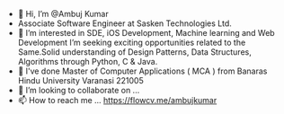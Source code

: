 - 👋 Hi, I’m @Ambuj Kumar
- Associate Software Engineer at Sasken Technologies Ltd.
- 👀 I’m interested in SDE, iOS Development, Machine learning and Web Development I’m seeking exciting opportunities related to the Same.Solid understanding of Design Patterns, Data Structures, Algorithms through Python, C & Java.
- 🌱 I've done Master of Computer Applications ( MCA ) from Banaras Hindu University Varanasi 221005
- 💞️ I’m looking to collaborate on ...
- 📫 How to reach me ... https://flowcv.me/ambujkumar

<!---
ambuj-akhil2512/ambuj-akhil2512 is a ✨ special ✨ repository because its `README.md` (this file) appears on your GitHub profile.
You can click the Preview link to take a look at your changes.
--->
